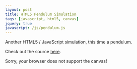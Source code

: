 ```yaml
---
layout: post
title: HTML5 Pendulum Simulation
tags: [javascript, html5, canvas]
jquery: true
javascript: /js/pendulum.js
---
```


Another HTML5 / JavaScript simulation, this time a pendulum.

Check out the source [here](https://github.com/hendrixjoseph/hendrixjoseph.github.io/blob/master/js/pendulum.js).

<canvas id="pendulum" width=500 height=500>Sorry, your browser does not support the canvas!</canvas>
